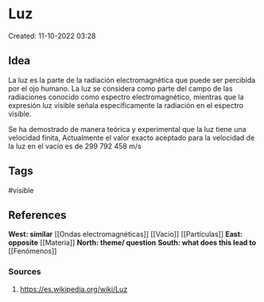 # Luz

Created: 11-10-2022 03:28

## <span class="pink"> **Idea** </span>
La luz es la parte de la radiación electromagnética que puede ser percibida por el ojo humano. La luz se considera como parte del campo de las radiaciones conocido como espectro electromagnético, mientras que la expresión luz visible señala específicamente la radiación en el espectro visible.

Se ha demostrado de manera teórica y experimental que la luz tiene una velocidad finita,  Actualmente el valor exacto aceptado para la velocidad de la luz en el vacío es de 299 792 458 m/s

## <span class="orange"> **Tags**</span>
<span class="tag"> #visible</span> 

## <span class="green"> **References**</span>
<span class="blue"> **West: similar** </span>
[[Ondas electromagnéticas]]
[[Vacío]]
[[Partículas]]
<span class="blue"> **East: opposite** </span>
[[Materia]]
<span class="blue"> **North: theme/ question** </span>
<span class="blue"> **South: what does this lead to** </span>
[[Fenómenos]]

### <span class="purple"> **Sources**</span>
1. https://es.wikipedia.org/wiki/Luz